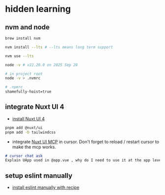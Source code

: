 # hidden learning

## nvm and node

```sh
brew install nvm

nvm install --lts # --lts means long term support

nvm use --lts

node -v # v22.20.0 on 2025 Sep 28
```

```sh
# in project root
node -v > .nvmrc
```

```sh
# .npmrc
shamefully-hoist=true
```

## integrate Nuxt UI 4

- [install Nuxt UI 4](https://ui.nuxt.com/docs/getting-started/installation/nuxt)

```sh
pnpm add @nuxt/ui
pnpm add -D tailwindcss
```

- integrate [Nuxt UI MCP](https://ui.nuxt.com/docs/getting-started/ai/mcp#cursor) in cursor. Don't forget to reload / restart cursor to make the mcp works.

```md
# cursor chat ask
Explain UApp used in @app.vue , why do I need to use it at the app level?
```

## setup eslint manually

- [install eslint manually with recipe](https://eslint.nuxt.com/packages/module#manual-setup) 